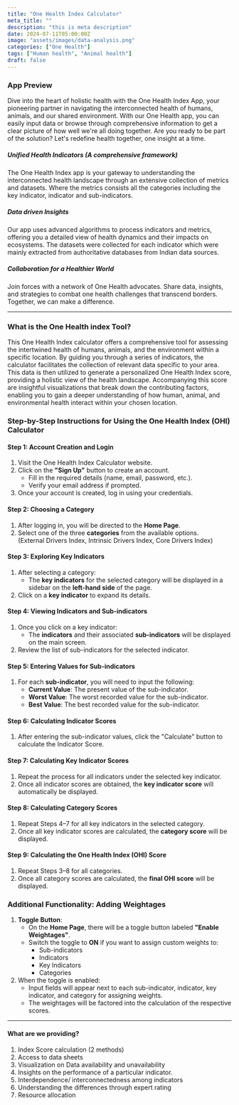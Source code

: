 ```yaml
---
title: "One Health Index Calculator"
meta_title: ""
description: "this is meta description"
date: 2024-07-11T05:00:00Z
image: "assets/images/data-analysis.png"
categories: ["One Health"]
tags: ["Human health", "Animal health"]
draft: false
---
```

### App Preview
Dive into the heart of holistic health with the One Health Index App, your pioneering partner in navigating the interconnected health of humans, animals, and our shared environment. With our One Health app, you can easily input data or browse through comprehensive information to get a clear picture of how well we're all doing together. Are you ready to be part of the solution? Let's redefine health together, one insight at a time.
##### Unified Health Indicators (A comprehensive framework)
The One Health Index app is your gateway to understanding the interconnected health landscape through an extensive collection of metrics and datasets. Where the metrics consists all the categories including the key indicator, indicator and sub-indicators.
##### Data driven Insights
Our app uses advanced algorithms to process indicators and metrics, offering you a detailed view of health dynamics and their impacts on ecosystems. The datasets were collected for each indicator which were mainly extracted from authoritative databases from Indian data sources.
##### Collaboration for a Healthier World
Join forces with a network of One Health advocates. Share data, insights, and strategies to combat one health challenges that transcend borders. Together, we can make a difference.

<hr>

### What is the One Health index Tool?
This One Health Index calculator offers a comprehensive tool for assessing the intertwined health of humans, animals, and the environment within a specific location. By guiding you through a series of indicators, the calculator facilitates the collection of relevant data specific to your area. This data is then utilized to generate a personalized One Health Index score, providing a holistic view of the health landscape. Accompanying this score are insightful visualizations that break down the contributing factors, enabling you to gain a deeper understanding of how human, animal, and environmental health interact within your chosen location.

### **Step-by-Step Instructions for Using the One Health Index (OHI) Calculator**

#### **Step 1: Account Creation and Login**

1. Visit the One Health Index Calculator website.
2. Click on the **"Sign Up"** button to create an account.
    - Fill in the required details (name, email, password, etc.).
    - Verify your email address if prompted.
3. Once your account is created, log in using your credentials.

#### **Step 2: Choosing a Category**

1. After logging in, you will be directed to the **Home Page**.
2. Select one of the three **categories** from the available options.  
	(External Drivers Index, Intrinsic Drivers Index, Core Drivers Index)

#### **Step 3: Exploring Key Indicators**

1. After selecting a category:
    - The **key indicators** for the selected category will be displayed in a sidebar on the **left-hand side** of the page.
2. Click on a **key indicator** to expand its details.

#### **Step 4: Viewing Indicators and Sub-indicators**

1. Once you click on a key indicator:
    - The **indicators** and their associated **sub-indicators** will be displayed on the main screen.
2. Review the list of sub-indicators for the selected indicator.

#### **Step 5: Entering Values for Sub-indicators**

1. For each **sub-indicator**, you will need to input the following:
    - **Current Value**: The present value of the sub-indicator.
    - **Worst Value**: The worst recorded value for the sub-indicator.
    - **Best Value**: The best recorded value for the sub-indicator.

#### **Step 6: Calculating Indicator Scores**

1. After entering the sub-indicator values, click the "Calculate" button to calculate the Indicator Score.

#### **Step 7: Calculating Key Indicator Scores**

1. Repeat the process for all indicators under the selected key indicator.
2. Once all indicator scores are obtained, the **key indicator score** will automatically be displayed.

#### **Step 8: Calculating Category Scores**

1. Repeat Steps 4–7 for all key indicators in the selected category.
2. Once all key indicator scores are calculated, the **category score** will be displayed.

#### **Step 9: Calculating the One Health Index (OHI) Score**

1. Repeat Steps 3–8 for all categories.
2. Once all category scores are calculated, the **final OHI score** will be displayed.


### **Additional Functionality: Adding Weightages**

1. **Toggle Button**:
    - On the **Home Page**, there will be a toggle button labeled **"Enable Weightages"**.
    - Switch the toggle to **ON** if you want to assign custom weights to:
        - Sub-indicators
        - Indicators
        - Key Indicators
        - Categories
2. When the toggle is enabled:
    - Input fields will appear next to each sub-indicator, indicator, key indicator, and category for assigning weights.
    - The weightages will be factored into the calculation of the respective scores.
<hr>

#### What are we providing?
1. Index Score calculation (2 methods)
2. Access to data sheets
3. Visualization on Data availability and unavailability
4. Insights on the performance of a particular indicator.
5. Interdependence/ interconnectedness among indicators
6. Understanding the differences through expert rating
7. Resource allocation
